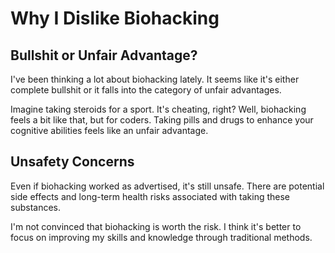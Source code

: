 # Why I Dislike Biohacking

## Bullshit or Unfair Advantage?

I've been thinking a lot about biohacking lately. It seems like it's either complete bullshit or it falls into the category of unfair advantages. 

Imagine taking steroids for a sport. It's cheating, right? Well, biohacking feels a bit like that, but for coders. Taking pills and drugs to enhance your cognitive abilities feels like an unfair advantage.

## Unsafety Concerns

Even if biohacking worked as advertised, it's still unsafe. There are potential side effects and long-term health risks associated with taking these substances.

I'm not convinced that biohacking is worth the risk. I think it's better to focus on improving my skills and knowledge through traditional methods.
